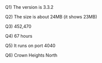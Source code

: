 Q1)
The version is 3.3.2

Q2)
The size is about 24MB (it shows 23MB)

Q3)
452,470

Q4)
67 hours

Q5)
It runs on port 4040

Q6)
Crown Heights North
